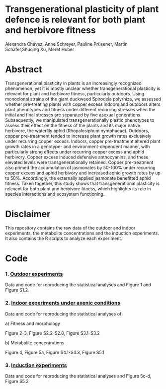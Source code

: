# Transgenerational plasticity of plant defence is relevant for both plant and herbivore fitness

Alexandra Chávez, Anne Schreyer, Pauline Prüsener, Martin Schäfer,Shuqing Xu, Meret Huber

# Abstract
Transgenerational plasticity in plants is an increasingly recognized phenomenon, yet it is mostly unclear whether transgenerational plasticity is relevant for plant and herbivore fitness, particularly outdoors. Using monoclonal strains of the giant duckweed Spirodela polyrhiza, we assessed whether pre-treating plants with copper excess indoors and outdoors alters plant phenotypes and fitness under different recurring stresses when the initial and final stresses are separated by five asexual generations. Subsequently, we manipulated transgenerationally plastic phenotypes to assess their effect on the fitness of the plants and its major native herbivore, the waterlily aphid (Rhopalosiphum nymphaeae). Outdoors, copper pre-treatment tended to increase plant growth rates exclusively under recurring copper excess. Indoors, copper pre-treatment altered plant growth rates in a genotype- and environment-dependent manner, with particularly strong effects under recurring copper excess and aphid herbivory. Copper excess induced defensive anthocyanins, and these elevated levels were transgenerationally retained. Copper pre-treatment also primed the accumulation of jasmonates by 50-100% under recurring copper excess and aphid herbivory and increased aphid growth rates by up to 50%. Accordingly, the externally applied jasmonate benefitted aphid fitness. Taken together, this study shows that transgenerational plasticity is relevant for both plant and herbivore fitness, which highlights its role in species interactions and ecosystem functioning. 

# Disclaimer
This repository contains the raw data of the outdoor and indoor experiments, the metabolite concentrations and the induction experiments. It also contains the R scripts to analyze each experiment. 

# Code
### 1. [Outdoor experiments](1-Outdoor_experiments/)
Data and code for reproducing the statistical analyses and Figure 1 and Figure S1.2.

### 2. [Indoor experiments under axenic conditions](2-Indoor_experiments/)
Data and code for reproducing the statistical analyses of:

a) Fitness and morphology

   Figure 2-3, Figure S2.2-S2.8, Figure S3.1-S3.2
	
b) Metabolite concentrations 

   Figure 4, Figure 5a, Figure S4.1-S4.3, Figure S5.1

### 3. [Induction experiments](3-Induction_experiments/)
Data and code for reproducing the statistical analyses and Figure 5c-d, Figure S5.2
